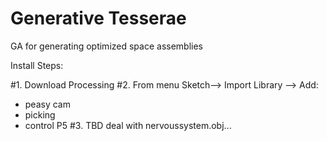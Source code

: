 # Generative Tesserae
 GA for generating optimized space assemblies

 Install Steps: 

 #1. Download Processing
 #2. From menu Sketch--> Import Library --> Add: 
 - peasy cam
 - picking
 - control P5
 #3. TBD deal with nervoussystem.obj...
